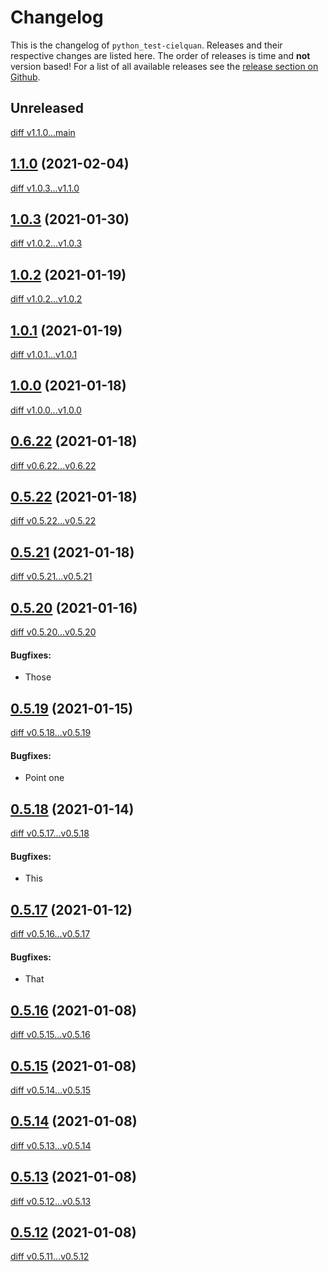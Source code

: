 # Changelog

This is the changelog of `python_test-cielquan`. Releases and their respective
changes are listed here. The order of releases is time and **not** version based!
For a list of all available releases see the
[release section on Github](https://github.com/Cielquan/python_test-cielquan/releases).


<!-- Valid subcategories
#### BREAKING CHANGES
#### New features
#### Bugfixes
#### Documentation
#### Miscellaneous
-->


## Unreleased
[diff v1.1.0...main](https://github.com/Cielquan/python_test-cielquan/compare/v1.1.0...main)


## [1.1.0](https://github.com/Cielquan/python_test-cielquan/releases/v1.1.0) (2021-02-04)
[diff v1.0.3...v1.1.0](https://github.com/Cielquan/python_test-cielquan/compare/v1.0.3...v1.1.0)


## [1.0.3](https://github.com/Cielquan/python_test-cielquan/releases/v1.0.3) (2021-01-30)
[diff v1.0.2...v1.0.3](https://github.com/Cielquan/python_test-cielquan/compare/v1.0.2...v1.0.3)


## [1.0.2](https://github.com/Cielquan/python_test-cielquan/releases/v1.0.2) (2021-01-19)
[diff v1.0.2...v1.0.2](https://github.com/Cielquan/python_test-cielquan/compare/v1.0.2...v1.0.2)


## [1.0.1](https://github.com/Cielquan/python_test-cielquan/releases/v1.0.1) (2021-01-19)
[diff v1.0.1...v1.0.1](https://github.com/Cielquan/python_test-cielquan/compare/v1.0.1...v1.0.1)


## [1.0.0](https://github.com/Cielquan/python_test-cielquan/releases/v1.0.0) (2021-01-18)
[diff v1.0.0...v1.0.0](https://github.com/Cielquan/python_test-cielquan/compare/v1.0.0...v1.0.0)


## [0.6.22](https://github.com/Cielquan/python_test-cielquan/releases/v0.6.22) (2021-01-18)
[diff v0.6.22...v0.6.22](https://github.com/Cielquan/python_test-cielquan/compare/v0.6.22...v0.6.22)


## [0.5.22](https://github.com/Cielquan/python_test-cielquan/releases/v0.5.22) (2021-01-18)
[diff v0.5.22...v0.5.22](https://github.com/Cielquan/python_test-cielquan/compare/v0.5.22...v0.5.22)


## [0.5.21](https://github.com/Cielquan/python_test-cielquan/releases/v0.5.21) (2021-01-18)
[diff v0.5.21...v0.5.21](https://github.com/Cielquan/python_test-cielquan/compare/v0.5.21...v0.5.21)


## [0.5.20](https://github.com/Cielquan/python_test-cielquan/releases/v0.5.20) (2021-01-16)
[diff v0.5.20...v0.5.20](https://github.com/Cielquan/python_test-cielquan/compare/v0.5.20...v0.5.20)

#### Bugfixes:

- Those


## [0.5.19](https://github.com/Cielquan/python_test-cielquan/releases/v0.5.19) (2021-01-15)
[diff v0.5.18...v0.5.19](https://github.com/Cielquan/python_test-cielquan/compare/v0.5.19...v0.5.19)

#### Bugfixes:

- Point one


## [0.5.18](https://github.com/Cielquan/python_test-cielquan/releases/v0.5.18) (2021-01-14)
[diff v0.5.17...v0.5.18](https://github.com/Cielquan/python_test-cielquan/compare/v0.5.17...v0.5.18)

#### Bugfixes:

- This


## [0.5.17](https://github.com/Cielquan/python_test-cielquan/releases/v0.5.17) (2021-01-12)
[diff v0.5.16...v0.5.17](https://github.com/Cielquan/python_test-cielquan/compare/v0.5.16...v0.5.17)

#### Bugfixes:

- That


## [0.5.16](https://github.com/Cielquan/python_test-cielquan/releases/v0.5.16) (2021-01-08)
[diff v0.5.15...v0.5.16](https://github.com/Cielquan/python_test-cielquan/compare/v0.5.15...v0.5.16)


## [0.5.15](https://github.com/Cielquan/python_test-cielquan/releases/v0.5.15) (2021-01-08)
[diff v0.5.14...v0.5.15](https://github.com/Cielquan/python_test-cielquan/compare/v0.5.14...v0.5.15)


## [0.5.14](https://github.com/Cielquan/python_test-cielquan/releases/v0.5.14) (2021-01-08)
[diff v0.5.13...v0.5.14](https://github.com/Cielquan/python_test-cielquan/compare/v0.5.13...v0.5.14)


## [0.5.13](https://github.com/Cielquan/python_test-cielquan/releases/v0.5.13) (2021-01-08)
[diff v0.5.12...v0.5.13](https://github.com/Cielquan/python_test-cielquan/compare/v0.5.12...v0.5.13)


## [0.5.12](https://github.com/Cielquan/python_test-cielquan/releases/v0.5.12) (2021-01-08)
[diff v0.5.11...v0.5.12](https://github.com/Cielquan/python_test-cielquan/compare/v0.5.11...v0.5.12)
